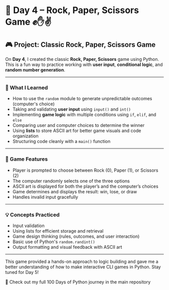 # 📅 Day 4 – Rock, Paper, Scissors Game ✊✋✌️

## 🎮 Project: Classic Rock, Paper, Scissors Game

On **Day 4**, I created the classic **Rock, Paper, Scissors** game using Python. This is a fun way to practice working with **user input**, **conditional logic**, and **random number generation**.

---

### 🧠 What I Learned

- How to use the `random` module to generate unpredictable outcomes (computer's choice)
- Taking and validating **user input** using `input()` and `int()`
- Implementing **game logic** with multiple conditions using `if`, `elif`, and `else`
- Comparing user and computer choices to determine the winner
- Using **lists** to store ASCII art for better game visuals and code organization
- Structuring code cleanly with a `main()` function

---

### 🎯 Game Features

- Player is prompted to choose between Rock (0), Paper (1), or Scissors (2)
- The computer randomly selects one of the three options
- ASCII art is displayed for both the player’s and the computer’s choices
- Game determines and displays the result: win, lose, or draw
- Handles invalid input gracefully

---

### 💡 Concepts Practiced

- Input validation
- Using lists for efficient storage and retrieval
- Game design thinking (rules, outcomes, and user interaction)
- Basic use of Python's `random.randint()`
- Output formatting and visual feedback with ASCII art

---

This game provided a hands-on approach to logic building and gave me a better understanding of how to make interactive CLI games in Python. Stay tuned for Day 5!

📍 Check out my full 100 Days of Python journey in the main repository 
